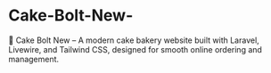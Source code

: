 # Cake-Bolt-New-
🍰 Cake Bolt New – A modern cake bakery website built with Laravel, Livewire, and Tailwind CSS, designed for smooth online ordering and management.
